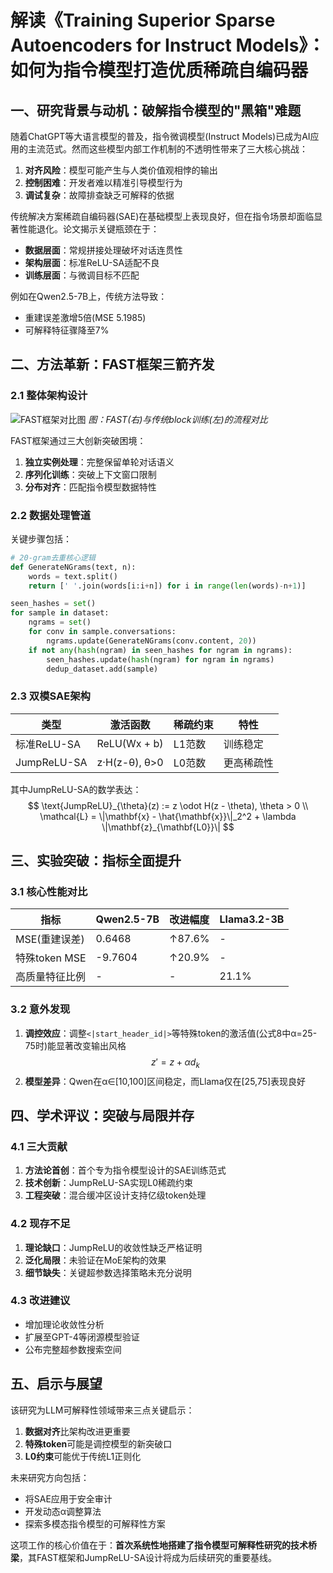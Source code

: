 # 解读《Training Superior Sparse Autoencoders for Instruct Models》：如何为指令模型打造优质稀疏自编码器

## 一、研究背景与动机：破解指令模型的"黑箱"难题

随着ChatGPT等大语言模型的普及，指令微调模型(Instruct Models)已成为AI应用的主流范式。然而这些模型内部工作机制的不透明性带来了三大核心挑战：

1. **对齐风险**：模型可能产生与人类价值观相悖的输出
2. **控制困难**：开发者难以精准引导模型行为
3. **调试复杂**：故障排查缺乏可解释的依据

传统解决方案稀疏自编码器(SAE)在基础模型上表现良好，但在指令场景却面临显著性能退化。论文揭示关键瓶颈在于：
- **数据层面**：常规拼接处理破坏对话连贯性
- **架构层面**：标准ReLU-SA适配不良
- **训练层面**：与微调目标不匹配

例如在Qwen2.5-7B上，传统方法导致：
- 重建误差激增5倍(MSE 5.1985)
- 可解释特征骤降至7%

## 二、方法革新：FAST框架三箭齐发

### 2.1 整体架构设计
![FAST框架对比图](_page_2_Figure_0.jpeg)
*图：FAST(右)与传统block训练(左)的流程对比*

FAST框架通过三大创新突破困境：
1. **独立实例处理**：完整保留单轮对话语义
2. **序列化训练**：突破上下文窗口限制
3. **分布对齐**：匹配指令模型数据特性

### 2.2 数据处理管道
关键步骤包括：
```python
# 20-gram去重核心逻辑
def GenerateNGrams(text, n):
    words = text.split()
    return [' '.join(words[i:i+n]) for i in range(len(words)-n+1)]

seen_hashes = set()
for sample in dataset:
    ngrams = set()
    for conv in sample.conversations:
        ngrams.update(GenerateNGrams(conv.content, 20))
    if not any(hash(ngram) in seen_hashes for ngram in ngrams):
        seen_hashes.update(hash(ngram) for ngram in ngrams)
        dedup_dataset.add(sample)
```

### 2.3 双模SAE架构
| 类型        | 激活函数                  | 稀疏约束 | 特性                     |
|-------------|---------------------------|----------|--------------------------|
| 标准ReLU-SA | ReLU(Wx + b)              | L1范数   | 训练稳定                 |
| JumpReLU-SA | z·H(z-θ), θ>0             | L0范数   | 更高稀疏性               |

其中JumpReLU-SA的数学表达：
$$
\text{JumpReLU}_{\theta}(z) := z \odot H(z - \theta), \theta > 0 \\ 
\mathcal{L} = \|\mathbf{x} - \hat{\mathbf{x}}\|_2^2 + \lambda \|\mathbf{z}_{\mathbf{L0}}\|
$$

## 三、实验突破：指标全面提升

### 3.1 核心性能对比
| 指标              | Qwen2.5-7B | 改进幅度 | Llama3.2-3B |
|-------------------|------------|----------|-------------|
| MSE(重建误差)     | 0.6468     | ↑87.6%   | -           |
| 特殊token MSE     | -9.7604    | ↑20.9%   | -           |
| 高质量特征比例    | -          | -        | 21.1%       |

### 3.2 意外发现
1. **调控效应**：调整`<|start_header_id|>`等特殊token的激活值(公式8中α=25-75时)能显著改变输出风格
   $$
   z' = z + \alpha d_k
   $$
2. **模型差异**：Qwen在α∈[10,100]区间稳定，而Llama仅在[25,75]表现良好

## 四、学术评议：突破与局限并存

### 4.1 三大贡献
1. **方法论首创**：首个专为指令模型设计的SAE训练范式
2. **技术创新**：JumpReLU-SA实现L0稀疏约束
3. **工程突破**：混合缓冲区设计支持亿级token处理

### 4.2 现存不足
1. **理论缺口**：JumpReLU的收敛性缺乏严格证明
2. **泛化局限**：未验证在MoE架构的效果
3. **细节缺失**：关键超参数选择策略未充分说明

### 4.3 改进建议
- 增加理论收敛性分析
- 扩展至GPT-4等闭源模型验证
- 公布完整超参数搜索空间

## 五、启示与展望

该研究为LLM可解释性领域带来三点关键启示：
1. **数据对齐**比架构改进更重要
2. **特殊token**可能是调控模型的新突破口
3. **L0约束**可能优于传统L1正则化

未来研究方向包括：
- 将SAE应用于安全审计
- 开发动态α调整算法
- 探索多模态指令模型的可解释性方案

这项工作的核心价值在于：**首次系统性地搭建了指令模型可解释性研究的技术桥梁**，其FAST框架和JumpReLU-SA设计将成为后续研究的重要基线。